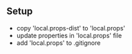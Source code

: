 Setup
-----

+ copy 'local.props-dist' to 'local.props'
+ update properties in 'local.props' file
+ add 'local.props' to .gitignore 
